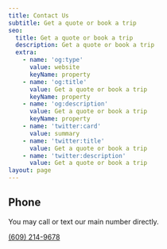 ```yaml
---
title: Contact Us
subtitle: Get a quote or book a trip
seo:
  title: Get a quote or book a trip
  description: Get a quote or book a trip
  extra:
    - name: 'og:type'
      value: website
      keyName: property
    - name: 'og:title'
      value: Get a quote or book a trip
      keyName: property
    - name: 'og:description'
      value: Get a quote or book a trip
      keyName: property
    - name: 'twitter:card'
      value: summary
    - name: 'twitter:title'
      value: Get a quote or book a trip
    - name: 'twitter:description'
      value: Get a quote or book a trip
layout: page
---
```

## Phone
You may call or text our main number directly.

[(609) 214-9678](tel:+16092149678)


